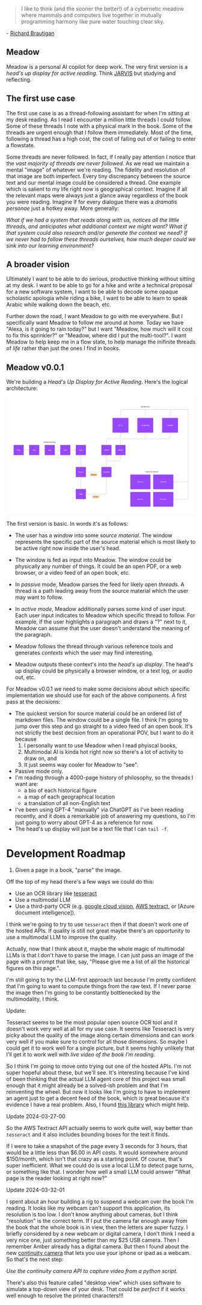 > I like to think (and
> the sooner the better!)
> of a cybernetic meadow
> where mammals and computers
> live together in mutually
> programming harmony
> like pure water
> touching clear sky. 

\- [Richard Brautigan](https://allpoetry.com/All-Watched-Over-By-Machines-Of-Loving-Grace)

## Meadow

Meadow is a personal AI copilot for deep work. The very first version is a _head's up display for active reading_. Think [JARVIS](https://en.wikipedia.org/wiki/J.A.R.V.I.S.) but studying and reflecting.

## The first use case

The first use case is as a thread-following assistant for when I'm sitting at my desk reading. As I read I encounter a million little threads I could follow. Some of these threads I note with a physical mark in the book. Some of the threads are urgent enough that I follow them immediately. Most of the time, following a thread has a high cost, the cost of falling out of or failing to enter a flowstate.

Some threads are never followed. In fact, if I really pay attention I notice that the _vast majority of threads are never followed_. As we read we maintain a mental "image" of whatever we're reading. The fidelity and resolution of that image are both imperfect. Every tiny discrepancy between the source text and our mental image could be considered a thread. One example which is salient to my life right now is geographical context. Imagine if all the relevant maps were always just a glance away regardless of the book you were reading. Imagine if for every dialogue there was a _dramatis personae_ just a hotkey away. More generally:

_What if we had a system that reads along with us, notices all the little threads, and anticipates what additional context we might want?  What if that system could also research and/or generate the context we need? If we never had to follow these threads ourselves, how much deeper could we sink into our learning environment?_

## A broader vision

Ultimately I want to be able to do serious, productive thinking without sitting at my desk. I want to be able to go for a hike and write a technical proposal for a new software system, I want to be able to decode some opaque scholastic apologia while riding a bike, I want to be able to learn to speak Arabic while walking down the beach, etc.

Further down the road, I want Meadow to go with me everywhere. But I specifically want Meadow to follow me around at home. Today we have "Alexa, is it going to rain today?" but I want "Meadow, how much will it cost to fix this sprinkler?" or "Meadow, where did I put the multi-tool?". I want Meadow to help keep me in a flow state, to help manage the inifinite threads of _life_ rather than just the ones I find in books.

## Meadow v0.0.1

We're building a _Head's Up Display for Active Reading_. Here's the logical architecture:

![Logical Architecture](./assets/meadow-architecture.png)

The first version is basic. In words it's as follows:

- The user has a _window_ into some _source material_. The window represents the specific part of the source material which is most likely to be active right now inside the user's head.
- The window is fed as input into Meadow. The window could be physically any number of things. It could be an open PDF, or a web browser, or a video feed of an open book, etc.

- In _passive_ mode, Meadow parses the feed for likely open _threads_. A thread is a path leading away from the source material which the user may want to follow. 
- In _active mode_, Meadow additionally parses some kind of user input. Each user input indicates to Meadow which specific thread to follow. For example, if the user highlights a paragraph and draws a "?" next to it, Meadow can assume that the user doesn't understand the meaning of the paragraph.
- Meadow follows the thread through various reference tools and generates _contexts_ which the user may find interesting.
- Meadow outputs these context's into the _head's up display_. The head's up display could be physically a browser window, or a text log, or audio out, etc.

For Meadow v0.0.1 we need to make some decisions about which specific implementation we should use for each of the above components. A first pass at the decisions:

- The quickest version for source material could be an ordered list of markdown files. The window could be a single file. I think I'm going to jump over this step and go straight to a video feed of an open book. It's not strictly the best decision from an operational POV, but I want to do it because
  1. I personally want to use Meadow when I read phyiscal books,
  2. Multimodal AI is kinda hot right now so there's a lot of activity to draw on, and
  3. It just seems way cooler for Meadow to "see".
- Passive mode only.
- I'm reading through a 4000-page history of philosophy, so the threads I want are:
  - a bio of each historical figure
  - a map of each geographical location
  - a translation of all non-English text
- I've been using GPT-4 "manually" via ChatGPT as I've been reading recently, and it does a remarkable job of answering my questions, so I'm just going to worry about GPT-4 as a reference for now.
- The head's up display will just be a text file that I can `tail -f`.

# Development Roadmap

1. Given a page in a book, "parse" the image.

Off the top of my head there's a few ways we could do this:

- Use an OCR library like [tesseract](https://github.com/tesseract-ocr/tesseract)
- Use a multimodal LLM
- Use a third-party OCR (e.g. [google cloud vision](https://cloud.google.com/vision/docs/ocr), [AWS textract](https://aws.amazon.com/textract/), or [Azure document intelligence]).

I think we're going to try to use `tesseract` then if that doesn't work one of the hosted APIs. If quality is still not great maybe there's an opportunity to use a multimodal LLM to improve the quality.

Actually, now that I think about it, maybe the whole magic of multimodal LLMs is that I don't have to parse the image. I can just pass an image of the page with a prompt that like, say, "Please give me a list of all the historical figures on this page.".

I'm still going to try the LLM-first approach last because I'm pretty confident that I'm going to want to compute things from the raw text. If I never parse the image then I'm going to be constantly bottlenecked by the multimodality, I think.

Update:

Tesseract seems to be the most popular open source OCR tool and it doesn't work very well at all for my use case. It seems like Tesseract is very picky about the quality of the image along certain dimensions and can work very well if you make sure to control for all those dimensions. So maybe I could get it to work well for a single picture, but it seems highly unlikely that I'll get it to work well with _live video of the book I'm reading_.

So I think I'm going to move onto trying out one of the hosted APIs. I'm not super hopeful about these, but we'll see. It's interesting because I've kind of been thinking that the actual LLM agent core of this project was small enough that it might already be a solved-ish problem and that I'm reinventing the wheel. But now it looks like I'm going to have to implement an agent just to get a decent feed of the book, which is great because it's evidence I have a real problem. Also, I found [this library](https://github.com/mercoa-finance/llm-document-ocr) which might help.


Update 2024-03-27-00

So the AWS Textract API actually seems to work quite well, way better than `tesseract` and it also includes bounding boxes for the text it finds.

If I were to take a snapshot of the page every 3 seconds for 3 hours, that would be a little less than $6.00 in API costs. It would somewhere around $150/month, which isn't that crazy as a starting point. Of course, that's super inefficient. What we could do is use a local LLM to detect page turns, or something like that. I wonder how well a small LLM could answer "What page is the reader looking at right now?"

Update 2024-03-32-01

I spent about an hour building a rig to suspend a webcam over the book I'm reading. It looks like my webcam can't support this application, its resolution is too low. I don't know anything about cameras, but I think "resolution" is the correct term. If I put the camera far enough away from the book that the whole book is in view, then the letters are super fuzzy. I briefly considered by a new webcam or digital camera, I don't think I need a very nice one, just something better than my $25 USB camera. Then I remember Amber already has a digital camera. But then I found about the new [continuity camera](https://support.apple.com/en-us/102546) that lets you use your iphone or ipad as a webcam. So that's the next step:

_Use the continuity camera API to capture video from a python script._

There's also this feature called "desktop view" which uses software to simulate a top-down view of your desk. That could be _perfect_ if it works well enough to resolve the printed characters!!!